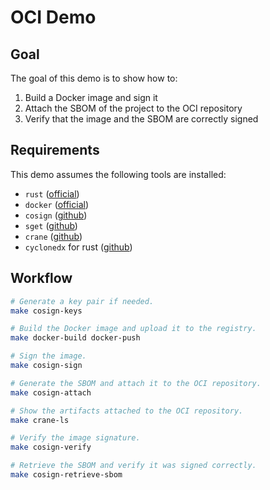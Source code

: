 # OCI Demo

## Goal

The goal of this demo is to show how to:

  1. Build a Docker image and sign it
  2. Attach the SBOM of the project to the OCI repository
  3. Verify that the image and the SBOM are correctly signed

## Requirements

This demo assumes the following tools are installed:

* `rust` ([official](https://www.rust-lang.org/tools/install))
* `docker` ([official](https://docs.docker.com/engine/install/))
* `cosign` ([github](https://github.com/sigstore/cosign))
* `sget` ([github](https://github.com/sigstore/cosign/blob/main/README.md#sget))
* `crane` ([github](https://github.com/google/go-containerregistry/blob/main/cmd/crane/README.md))
* `cyclonedx` for rust ([github](https://github.com/CycloneDX/cyclonedx-rust-cargo))

## Workflow

```bash
# Generate a key pair if needed.
make cosign-keys

# Build the Docker image and upload it to the registry.
make docker-build docker-push

# Sign the image.
make cosign-sign

# Generate the SBOM and attach it to the OCI repository.
make cosign-attach

# Show the artifacts attached to the OCI repository.
make crane-ls

# Verify the image signature.
make cosign-verify

# Retrieve the SBOM and verify it was signed correctly.
make cosign-retrieve-sbom
```
